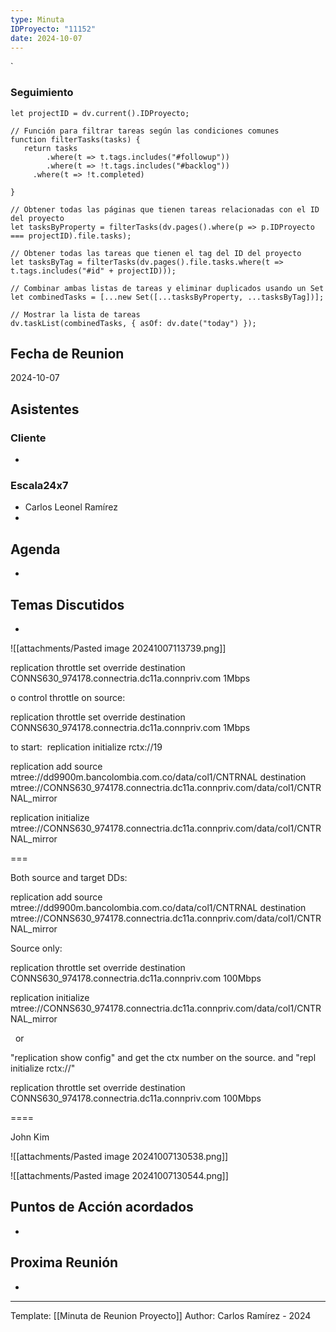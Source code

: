 ```yaml
---
type: Minuta
IDProyecto: "11152"
date: 2024-10-07
---
```

`

### Seguimiento

```dataviewjs
let projectID = dv.current().IDProyecto;

// Función para filtrar tareas según las condiciones comunes
function filterTasks(tasks) {
   return tasks
        .where(t => t.tags.includes("#followup"))
        .where(t => !t.tags.includes("#backlog"))
     .where(t => !t.completed)
        
}

// Obtener todas las páginas que tienen tareas relacionadas con el ID del proyecto
let tasksByProperty = filterTasks(dv.pages().where(p => p.IDProyecto === projectID).file.tasks);

// Obtener todas las tareas que tienen el tag del ID del proyecto
let tasksByTag = filterTasks(dv.pages().file.tasks.where(t => t.tags.includes("#id" + projectID)));

// Combinar ambas listas de tareas y eliminar duplicados usando un Set
let combinedTasks = [...new Set([...tasksByProperty, ...tasksByTag])];

// Mostrar la lista de tareas
dv.taskList(combinedTasks, { asOf: dv.date("today") });
 ```
## Fecha de Reunion
2024-10-07

## Asistentes

### Cliente
* 
### Escala24x7
- Carlos Leonel Ramírez
-  

## Agenda
* 
## Temas Discutidos
*  


![[attachments/Pasted image 20241007113739.png]]

replication throttle set override destination CONNS630_974178.connectria.dc11a.connpriv.com 1Mbps


o control throttle on source: 


replication throttle set override destination CONNS630_974178.connectria.dc11a.connpriv.com 1Mbps

to start:  replication initialize rctx://19


replication add source mtree://dd9900m.bancolombia.com.co/data/col1/CNTRNAL destination mtree://CONNS630_974178.connectria.dc11a.connpriv.com/data/col1/CNTRNAL_mirror

  

replication initialize mtree://CONNS630_974178.connectria.dc11a.connpriv.com/data/col1/CNTRNAL_mirror

===

Both source and target DDs:

replication add source mtree://dd9900m.bancolombia.com.co/data/col1/CNTRNAL destination mtree://CONNS630_974178.connectria.dc11a.connpriv.com/data/col1/CNTRNAL_mirror

  

Source only:

replication throttle set override destination CONNS630_974178.connectria.dc11a.connpriv.com 100Mbps

replication initialize mtree://CONNS630_974178.connectria.dc11a.connpriv.com/data/col1/CNTRNAL_mirror

  or

"replication show config" and get the ctx number on the source. and "repl initialize rctx://<your number>"





replication throttle set override destination CONNS630_974178.connectria.dc11a.connpriv.com 100Mbps


====

John Kim


![[attachments/Pasted image 20241007130538.png]]

![[attachments/Pasted image 20241007130544.png]]



## Puntos de Acción acordados
- 

## Proxima Reunión
*   

---
Template: [[Minuta de Reunion Proyecto]]
Author: Carlos Ramírez - 2024
